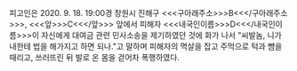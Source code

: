 피고인은 2020. 9. 18. 19:00경 창원시 진해구 <<<구아래주소>>>B<<</구아래주소>>>, <<<앞>>>C<<</앞>>> 앞에서 피해자 <<<내국인이름>>>D<<</내국인이름>>>이 자신에게 대여금 관련 민사소송을 제기하였던 것에 화가 나서 "씨발놈, 니가 내한테 법을 해가지고 하면 되나."고 말하며 피해자의 멱살을 잡고 주먹으로 턱과 뺨을 때리고, 쓰러뜨린 뒤 발로 온 몸을 걷어차 폭행하였다.
